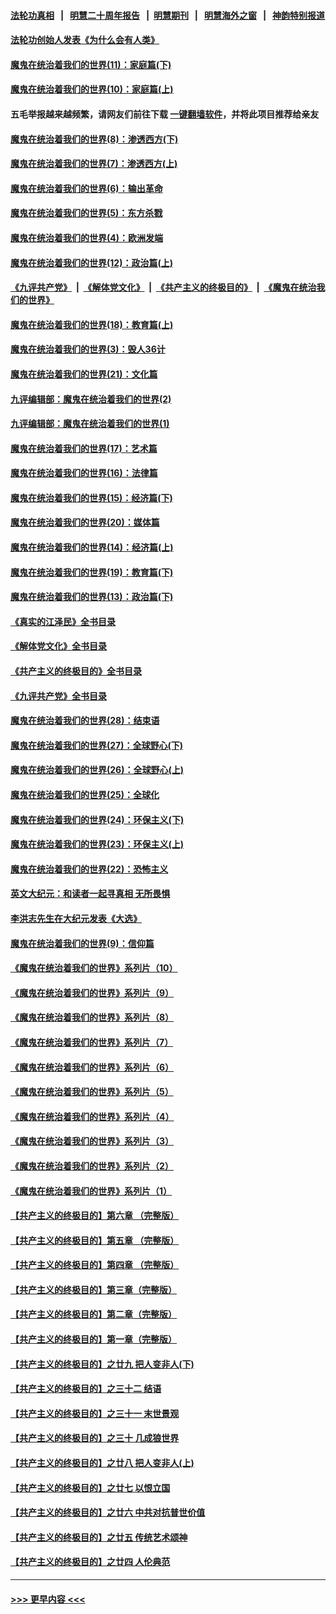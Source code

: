 #### [法轮功真相](https://github.com/gfw-breaker/truth/blob/master/README.md?t=0) &nbsp;&nbsp;|&nbsp;&nbsp; [明慧二十周年报告](https://github.com/gfw-breaker/mh-reports/blob/master/README.md?t=0) &nbsp;&nbsp;|&nbsp;&nbsp;[明慧期刊](https://github.com/gfw-breaker/mh-qikan) &nbsp;&nbsp;|&nbsp;&nbsp; [明慧海外之窗](https://github.com/gfw-breaker/mh-news/blob/master/README.md?t=0) &nbsp;&nbsp;|&nbsp;&nbsp; [神韵特别报道](https://github.com/gfw-breaker/mh-news/blob/master/shenyun.md?t=0)
#### [法轮功创始人发表《为什么会有人类》](../pages/nsc422/n13912117.md?t=03132143) 
#### [魔鬼在统治着我们的世界(11)：家庭篇(下)](../pages/nsc422/n10440961.md?t=03132143) 
#### [魔鬼在统治着我们的世界(10)：家庭篇(上)](../pages/nsc422/n10435448.md?t=03132143) 
#### 五毛举报越来越频繁，请网友们前往下载 [一键翻墙软件](https://github.com/gfw-breaker/ssr-accounts)，并将此项目推荐给亲友
#### [魔鬼在统治着我们的世界(8)：渗透西方(下)](../pages/nsc422/n10429603.md?t=03132143) 
#### [魔鬼在统治着我们的世界(7)：渗透西方(上)](../pages/nsc422/n10426013.md?t=03132143) 
#### [魔鬼在统治着我们的世界(6)：输出革命](../pages/nsc422/n10421536.md?t=03132143) 
#### [魔鬼在统治着我们的世界(5)：东方杀戮](../pages/nsc422/n10417707.md?t=03132143) 
#### [魔鬼在统治着我们的世界(4)：欧洲发端](../pages/nsc422/n10414890.md?t=03132143) 
#### [魔鬼在统治着我们的世界(12)：政治篇(上)](../pages/nsc422/n10444576.md?t=03132143) 
#### [《九评共产党》](https://github.com/begood0513/9ping.md/blob/master/README.md) &nbsp;|&nbsp; [《解体党文化》](../../../../jtdwh.md/blob/master/README.md)  &nbsp;|&nbsp; [《共产主义的终极目的》](../../../../gczydzjmd.md/blob/master/README.md) &nbsp;|&nbsp; [《魔鬼在统治我们的世界》](../../../../mgztzwmdsj.md/blob/master/README.md) 
#### [魔鬼在统治着我们的世界(18)：教育篇(上)](../pages/nsc422/n10526970.md?t=03132143) 
#### [魔鬼在统治着我们的世界(3)：毁人36计](../pages/nsc422/n10411583.md?t=03132143) 
#### [魔鬼在统治着我们的世界(21)：文化篇](../pages/nsc422/n10597706.md?t=03132143) 
#### [九评编辑部：魔鬼在统治着我们的世界(2)](../pages/nsc422/n10410036.md?t=03132143) 
#### [九评编辑部：魔鬼在统治着我们的世界(1)](../pages/nsc422/n10406825.md?t=03132143) 
#### [魔鬼在统治着我们的世界(17)：艺术篇](../pages/nsc422/n10499093.md?t=03132143) 
#### [魔鬼在统治着我们的世界(16)：法律篇](../pages/nsc422/n10485969.md?t=03132143) 
#### [魔鬼在统治着我们的世界(15)：经济篇(下)](../pages/nsc422/n10469975.md?t=03132143) 
#### [魔鬼在统治着我们的世界(20)：媒体篇](../pages/nsc422/n10586579.md?t=03132143) 
#### [魔鬼在统治着我们的世界(14)：经济篇(上)](../pages/nsc422/n10457370.md?t=03132143) 
#### [魔鬼在统治着我们的世界(19)：教育篇(下)](../pages/nsc422/n10564808.md?t=03132143) 
#### [魔鬼在统治着我们的世界(13)：政治篇(下)](../pages/nsc422/n10448270.md?t=03132143) 
#### [《真实的江泽民》全书目录](../pages/nsc422/n13721399.md?t=03132143) 
#### [《解体党文化》全书目录](../pages/nsc422/n13721157.md?t=03132143) 
#### [《共产主义的终极目的》全书目录](../pages/nsc422/n13721048.md?t=03132143) 
#### [《九评共产党》全书目录](../pages/nsc422/n13708085.md?t=03132143) 
#### [魔鬼在统治着我们的世界(28)：结束语](../pages/nsc422/n10936246.md?t=03132143) 
#### [魔鬼在统治着我们的世界(27)：全球野心(下)](../pages/nsc422/n10928319.md?t=03132143) 
#### [魔鬼在统治着我们的世界(26)：全球野心(上)](../pages/nsc422/n10900318.md?t=03132143) 
#### [魔鬼在统治着我们的世界(25)：全球化](../pages/nsc422/n10788205.md?t=03132143) 
#### [魔鬼在统治着我们的世界(24)：环保主义(下)](../pages/nsc422/n10695307.md?t=03132143) 
#### [魔鬼在统治着我们的世界(23)：环保主义(上)](../pages/nsc422/n10688613.md?t=03132143) 
#### [魔鬼在统治着我们的世界(22)：恐怖主义](../pages/nsc422/n10614727.md?t=03132143) 
#### [英文大纪元：和读者一起寻真相 无所畏惧](../pages/nsc422/n12542027.md?t=03132143) 
#### [李洪志先生在大纪元发表《大选》](../pages/nsc422/n12534746.md?t=03132143) 
#### [魔鬼在统治着我们的世界(9)：信仰篇](../pages/nsc422/n10432159.md?t=03132143) 
#### [《魔鬼在统治着我们的世界》系列片（10）](../pages/nsc422/n12292670.md?t=03132143) 
#### [《魔鬼在统治着我们的世界》系列片（9）](../pages/nsc422/n12290859.md?t=03132143) 
#### [《魔鬼在统治着我们的世界》系列片（8）](../pages/nsc422/n12287445.md?t=03132143) 
#### [《魔鬼在统治着我们的世界》系列片（7）](../pages/nsc422/n12283425.md?t=03132143) 
#### [《魔鬼在统治着我们的世界》系列片（6）](../pages/nsc422/n12282314.md?t=03132143) 
#### [《魔鬼在统治着我们的世界》系列片（5）](../pages/nsc422/n12281419.md?t=03132143) 
#### [《魔鬼在统治着我们的世界》系列片（4）](../pages/nsc422/n12274024.md?t=03132143) 
#### [《魔鬼在统治着我们的世界》系列片（3）](../pages/nsc422/n12271322.md?t=03132143) 
#### [《魔鬼在统治着我们的世界》系列片（2）](../pages/nsc422/n12269049.md?t=03132143) 
#### [《魔鬼在统治着我们的世界》系列片（1）](../pages/nsc422/n12267575.md?t=03132143) 
#### [【共产主义的终极目的】第六章 （完整版）](../pages/nsc422/n11428913.md?t=03132143) 
#### [【共产主义的终极目的】第五章 （完整版）](../pages/nsc422/n11428912.md?t=03132143) 
#### [【共产主义的终极目的】第四章 （完整版）](../pages/nsc422/n11428907.md?t=03132143) 
#### [【共产主义的终极目的】第三章（完整版）](../pages/nsc422/n11428848.md?t=03132143) 
#### [【共产主义的终极目的】第二章（完整版）](../pages/nsc422/n11428831.md?t=03132143) 
#### [【共产主义的终极目的】第一章（完整版）](../pages/nsc422/n11417651.md?t=03132143) 
#### [【共产主义的终极目的】之廿九 把人变非人(下)](../pages/nsc422/n11344140.md?t=03132143) 
#### [【共产主义的终极目的】之三十二 结语](../pages/nsc422/n11360535.md?t=03132143) 
#### [【共产主义的终极目的】之三十一 末世景观](../pages/nsc422/n11351129.md?t=03132143) 
#### [【共产主义的终极目的】之三十 几成狼世界](../pages/nsc422/n11348280.md?t=03132143) 
#### [【共产主义的终极目的】之廿八 把人变非人(上)](../pages/nsc422/n11340492.md?t=03132143) 
#### [【共产主义的终极目的】之廿七 以恨立国](../pages/nsc422/n11336944.md?t=03132143) 
#### [【共产主义的终极目的】之廿六 中共对抗普世价值](../pages/nsc422/n11324785.md?t=03132143) 
#### [【共产主义的终极目的】之廿五 传统艺术颂神](../pages/nsc422/n11296396.md?t=03132143) 
#### [【共产主义的终极目的】之廿四 人伦典范](../pages/nsc422/n11296397.md?t=03132143) 

----
#### [ >>> 更早内容 <<< ](../indexes/nsc422-earlier.md)
